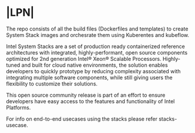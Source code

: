 # |LPN|


The repo consists of all the build files (Dockerfiles and templates) to create System Stack images and orchesrate them using Kuberentes and kubeflow.

Intel System Stacks are a set of production ready containerized reference architectures with integrated, highly-performant, open source components optimized for 2nd generation Intel® Xeon® Scalable Processors. Highly-tuned and built for cloud native environments, the solution enables developers to quickly prototype by reducing complexity associated with integrating multiple software components, while still giving users the flexibility to customize their solutions.

This open source community release is part of an effort to ensure developers have easy access to the features and functionality of Intel Platforms.

For info on end-to-end usecases using the stacks please refer stacks-usecase.
